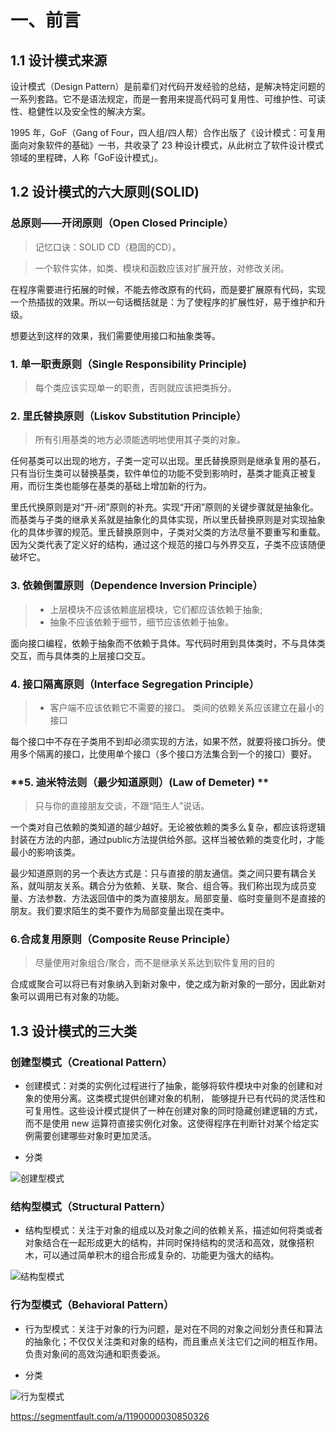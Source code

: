 # 一、前言

## 1.1 设计模式来源

设计模式（Design Pattern）是前辈们对代码开发经验的总结，是解决特定问题的一系列套路。它不是语法规定，而是一套用来提高代码可复用性、可维护性、可读性、稳健性以及安全性的解决方案。

1995 年，GoF（Gang of Four，四人组/四人帮）合作出版了《设计模式：可复用面向对象软件的基础》一书，共收录了 23 种设计模式，从此树立了软件设计模式领域的里程碑，人称「GoF设计模式」。


## 1.2 设计模式的六大原则(SOLID)

### **总原则——开闭原则（Open Closed Principle）**

> 记忆口诀：SOLID CD（稳固的CD）。

> 一个软件实体，如类、模块和函数应该对扩展开放，对修改关闭。

在程序需要进行拓展的时候，不能去修改原有的代码，而是要扩展原有代码，实现一个热插拔的效果。所以一句话概括就是：为了使程序的扩展性好，易于维护和升级。

想要达到这样的效果，我们需要使用接口和抽象类等。

### **1. 单一职责原则（Single Responsibility Principle)**

> 每个类应该实现单一的职责，否则就应该把类拆分。

### **2. 里氏替换原则（Liskov Substitution Principle）**

> 所有引用基类的地方必须能透明地使用其子类的对象。

任何基类可以出现的地方，子类一定可以出现。里氏替换原则是继承复用的基石，只有当衍生类可以替换基类，软件单位的功能不受到影响时，基类才能真正被复用，而衍生类也能够在基类的基础上增加新的行为。

里氏代换原则是对“开-闭”原则的补充。实现“开闭”原则的关键步骤就是抽象化。而基类与子类的继承关系就是抽象化的具体实现，所以里氏替换原则是对实现抽象化的具体步骤的规范。里氏替换原则中，子类对父类的方法尽量不要重写和重载。因为父类代表了定义好的结构，通过这个规范的接口与外界交互，子类不应该随便破坏它。

### **3. 依赖倒置原则（Dependence Inversion Principle）**

> - 上层模块不应该依赖底层模块，它们都应该依赖于抽象;
> - 抽象不应该依赖于细节，细节应该依赖于抽象。

面向接口编程，依赖于抽象而不依赖于具体。写代码时用到具体类时，不与具体类交互，而与具体类的上层接口交互。

### **4. 接口隔离原则（Interface Segregation Principle）**

> - 客户端不应该依赖它不需要的接口。
> 类间的依赖关系应该建立在最小的接口

每个接口中不存在子类用不到却必须实现的方法，如果不然，就要将接口拆分。使用多个隔离的接口，比使用单个接口（多个接口方法集合到一个的接口）要好。

### **5. 迪米特法则（最少知道原则）(Law of Demeter) **

> 只与你的直接朋友交谈，不跟“陌生人”说话。

一个类对自己依赖的类知道的越少越好。无论被依赖的类多么复杂，都应该将逻辑封装在方法的内部，通过public方法提供给外部。这样当被依赖的类变化时，才能最小的影响该类。

最少知道原则的另一个表达方式是：只与直接的朋友通信。类之间只要有耦合关系，就叫朋友关系。耦合分为依赖、关联、聚合、组合等。我们称出现为成员变量、方法参数、方法返回值中的类为直接朋友。局部变量、临时变量则不是直接的朋友。我们要求陌生的类不要作为局部变量出现在类中。


### **6.合成复用原则（Composite Reuse Principle）**

> 尽量使用对象组合/聚合，而不是继承关系达到软件复用的目的

合成或聚合可以将已有对象纳入到新对象中，使之成为新对象的一部分，因此新对象可以调用已有对象的功能。

## 1.3 设计模式的三大类

### 创建型模式（Creational Pattern）

- 创建模式：对类的实例化过程进行了抽象，能够将软件模块中对象的创建和对象的使用分离。这类模式提供创建对象的机制， 能够提升已有代码的灵活性和可复⽤性。这些设计模式提供了一种在创建对象的同时隐藏创建逻辑的方式，而不是使用 new 运算符直接实例化对象。这使得程序在判断针对某个给定实例需要创建哪些对象时更加灵活。

- 分类

![创建型模式]()

### 结构型模式（Structural Pattern）

- 结构型模式：关注于对象的组成以及对象之间的依赖关系，描述如何将类或者对象结合在一起形成更大的结构，并同时保持结构的灵活和⾼效，就像搭积木，可以通过简单积木的组合形成复杂的、功能更为强大的结构。


![结构型模式]()


### 行为型模式（Behavioral Pattern）

- 行为型模式：关注于对象的行为问题，是对在不同的对象之间划分责任和算法的抽象化；不仅仅关注类和对象的结构，而且重点关注它们之间的相互作用。负责对象间的⾼效沟通和职责委派。

- 分类

![行为型模式]()

https://segmentfault.com/a/1190000030850326






